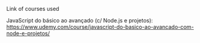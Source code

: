 Link of courses used

JavaScript do básico ao avançado (c/ Node.js e projetos):
https://www.udemy.com/course/javascript-do-basico-ao-avancado-com-node-e-projetos/
